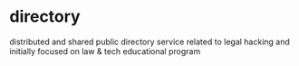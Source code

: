 # directory
distributed and shared public directory service related to legal hacking and initially focused on law &amp; tech educational program
